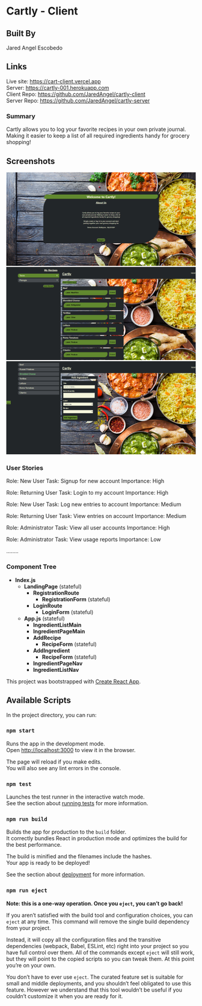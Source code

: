 # Cartly - Client

## Built By
Jared Angel Escobedo

## Links
Live site: https://cart-client.vercel.app  
Server: https://cartly-001.herokuapp.com   
Client Repo: https://github.com/JaredAngel/cartly-client  
Server Repo: https://github.com/JaredAngel/cartly-server

### Summary
Cartly allows you to log your favorite recipes in your own private journal. 
Making it easier to keep a list of all required ingredients handy for grocery shopping!

## Screenshots

![Alt landingPage](./src/images/landingPage.jpg)
![Alt main](./src/images/main.jpg)
![Alt ingredient](./src/images/addIngredient.jpg)

### User Stories
Role: New User
Task: Signup for new account
Importance: High

Role: Returning User
Task: Login to my account
Importance: High

Role: New User
Task: Log new entries to account
Importance: Medium

Role: Returning User
Task: View entries on account
Importance: Medium

Role: Administrator
Task: View all user accounts
Importance: High

Role: Administrator
Task: View usage reports
Importance: Low

........

### Component Tree
- **Index.js**
  - **LandingPage** (stateful)
    - **RegistrationRoute**
      - **RegistrationForm** (stateful)
    - **LoginRoute**
      - **LoginForm** (stateful)
  - **App.js** (stateful)
    - **IngredientListMain**
    - **IngredientPageMain**
    - **AddRecipe**
      - **RecipeForm** (stateful)
    - **AddIngredient**
      - **RecipeForm** (stateful)
    - **IngredientPageNav**
    - **IngredientListNav**
  


This project was bootstrapped with [Create React App](https://github.com/facebook/create-react-app).

## Available Scripts

In the project directory, you can run:

### `npm start`

Runs the app in the development mode.<br />
Open [http://localhost:3000](http://localhost:3000) to view it in the browser.

The page will reload if you make edits.<br />
You will also see any lint errors in the console.

### `npm test`

Launches the test runner in the interactive watch mode.<br />
See the section about [running tests](https://facebook.github.io/create-react-app/docs/running-tests) for more information.

### `npm run build`

Builds the app for production to the `build` folder.<br />
It correctly bundles React in production mode and optimizes the build for the best performance.

The build is minified and the filenames include the hashes.<br />
Your app is ready to be deployed!

See the section about [deployment](https://facebook.github.io/create-react-app/docs/deployment) for more information.

### `npm run eject`

**Note: this is a one-way operation. Once you `eject`, you can’t go back!**

If you aren’t satisfied with the build tool and configuration choices, you can `eject` at any time. This command will remove the single build dependency from your project.

Instead, it will copy all the configuration files and the transitive dependencies (webpack, Babel, ESLint, etc) right into your project so you have full control over them. All of the commands except `eject` will still work, but they will point to the copied scripts so you can tweak them. At this point you’re on your own.

You don’t have to ever use `eject`. The curated feature set is suitable for small and middle deployments, and you shouldn’t feel obligated to use this feature. However we understand that this tool wouldn’t be useful if you couldn’t customize it when you are ready for it.